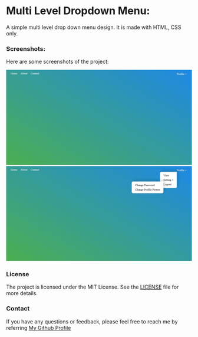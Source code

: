 # Multi Level Dropdown Menu:

A simple multi level drop down menu design. 
It is made with HTML, CSS only.

### Screenshots:
Here are some screenshots of the project:

![Screenshot 1](./screenshots/screen1.jpg)
![Screenshot 2](./screenshots/screen2.jpg)

### License

The project is licensed under the MIT License. See the [LICENSE](./LICENSE) file for more details.

### Contact

If you have any questions or feedback, please feel free to reach me by referring [My Github Profile](https://github.com/ag-sanjjeev/)
